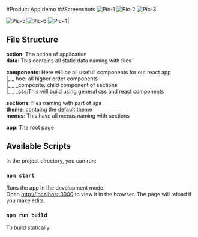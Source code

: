 #Product App demo
##Screenshots
![Pic-1](https://user-images.githubusercontent.com/25328307/104198077-00a71980-5450-11eb-9cd0-a702698bba07.png)
![Pic-2](https://user-images.githubusercontent.com/25328307/104198018-eb31ef80-544f-11eb-93cf-63edac8154b5.png)
![Pic-3](https://user-images.githubusercontent.com/25328307/104198159-17e60700-5450-11eb-9e75-30d9de4f8304.png)

![Pic-5](https://user-images.githubusercontent.com/25328307/104198668-b2dee100-5450-11eb-887f-0f188cff0c98.PNG)|![Pic-6](https://user-images.githubusercontent.com/25328307/104198680-b4100e00-5450-11eb-9e6f-60d59300a8e0.PNG)
![Pic-4](https://user-images.githubusercontent.com/25328307/104198660-b07c8700-5450-11eb-816e-791b45eee3af.PNG)|

## File Structure
**action**: The action of application<br />
**data**: This contains all static data naming with files<br />

**components**: Here will be all usefull components for out react app<br />
          |\_ \_ hoc: all higher order components<br />
          |\_ \_ _composite: child component of sections<br />
          |\_ \_ \_css:This will build using general css and react components<br />

          

**sections**: files naming with part of spa<br />
**theme**: containg the default theme<br />
**menus**: This have all menus naming with sections<br />


**app**: The root page<br />


## Available Scripts

In the project directory, you can run:

### `npm start`

Runs the app in the development mode.<br />
Open [http://localhost:3000](http://localhost:3000) to view it in the browser.
The page will reload if you make edits.<br />

### `npm run build`
To build statically

